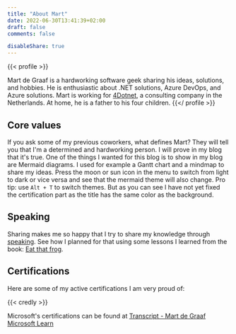```yaml
---
title: "About Mart"
date: 2022-06-30T13:41:39+02:00
draft: false
comments: false

disableShare: true
---
```



{{< profile >}}

Mart de Graaf is a hardworking software geek sharing his ideas, solutions, and hobbies. He is enthusiastic about .NET solutions, Azure DevOps, and Azure solutions. Mart is working for [4Dotnet](https://www.4dotnet.nl/), a consulting company in the Netherlands. At home, he is a father to his four children.
{{</ profile >}}

## Core values

If you ask some of my previous coworkers, what defines Mart? They will tell you that I'm a determined and hardworking person. I will prove in my blog that it's true. One of the things I wanted for this blog is to show in my blog are Mermaid diagrams. I used for example a Gantt chart and a mindmap to share my ideas. Press the moon or sun icon in the menu to switch from light to dark or vice versa and see that the mermaid theme will also change. Pro tip: use `Alt + T` to switch themes. But as you can see I have not yet fixed the certification part as the title has the same color as the background.

## Speaking

Sharing makes me so happy that I try to share my knowledge through [speaking](/speaking). See how I planned for that using some lessons I learned from the book: [Eat that frog](/reviews/books/eat-that-frog).

## Certifications

Here are some of my active certifications I am very proud of:

{{< credly >}}

Microsoft's certifications can be found at [Transcript - Mart de Graaf Microsoft Learn](https://learn.microsoft.com/en-us/users/martdegraaf/transcript/v2z4kf4kggnkl0e?tab=credentials-tab)
